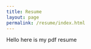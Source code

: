 ```yaml
---
title: Resume
layout: page
permalink: /resume/index.html
---
```


<p>Hello here is my pdf resume</p>

